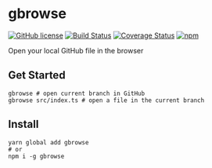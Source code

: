 # gbrowse

[![GitHub license](https://img.shields.io/github/license/kkweon/gbrowse.svg)](https://github.com/kkweon/gbrowse/blob/master/LICENSE)
[![Build Status](https://travis-ci.com/kkweon/gbrowse.svg?branch=master)](https://travis-ci.com/kkweon/gbrowse)
[![Coverage Status](https://coveralls.io/repos/github/kkweon/gbrowse/badge.svg)](https://coveralls.io/github/kkweon/gbrowse)
[![npm](https://img.shields.io/npm/v/gbrowse.svg?style=flat-square)](https://www.npmjs.com/package/gbrowse)

Open your local GitHub file in the browser


## Get Started

```
gbrowse # open current branch in GitHub
gbrowse src/index.ts # open a file in the current branch
```


## Install


```
yarn global add gbrowse
# or
npm i -g gbrowse
```
